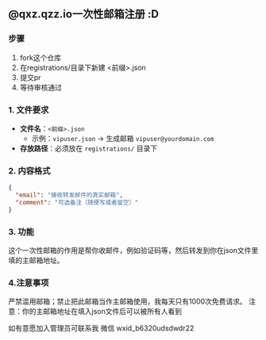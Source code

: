## @qxz.qzz.io一次性邮箱注册 :D

### 步骤
1. fork这个仓库  
2. 在registrations/目录下新建 <前缀>.json  
3. 提交pr  
4. 等待审核通过  

### 1. 文件要求
- **文件名**：`<前缀>.json`  
  - 示例：`vipuser.json` → 生成邮箱 `vipuser@yourdomain.com`
- **存放路径**：必须放在 `registrations/` 目录下

### 2. 内容格式
```json
{
  "email": "接收转发邮件的真实邮箱",
  "comment": "可选备注（随便写或者留空）"
}
```

### 3. 功能
这个一次性邮箱的作用是帮你收邮件，例如验证码等，然后转发到你在json文件里填的主邮箱地址。

### 4.注意事项
严禁滥用邮箱；禁止把此邮箱当作主邮箱使用，我每天只有1000次免费请求。
注意：你的主邮箱地址在填入json文件后可以被所有人看到

如有意愿加入管理员可联系我
微信 wxid_b6320udsdwdr22
